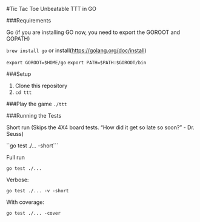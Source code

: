 #Tic Tac Toe
Unbeatable TTT in GO

###Requirements

Go (if you are installing GO now, you need to export the GOROOT and GOPATH)

```brew install go``` or install(https://golang.org/doc/install)

  ```export GOROOT=$HOME/go```
  ```export PATH=$PATH:$GOROOT/bin```

###Setup

1. Clone this repository
3. ``cd ttt``

###Play the game
 ``./ttt``

###Running the Tests

Short run (Skips the 4X4 board tests. “How did it get so late so soon?” - Dr. Seuss)

``go test ./... -short```

Full run

```go test ./...```

Verbose:

``go test ./... -v -short``

With coverage:

```go test ./... -cover```
